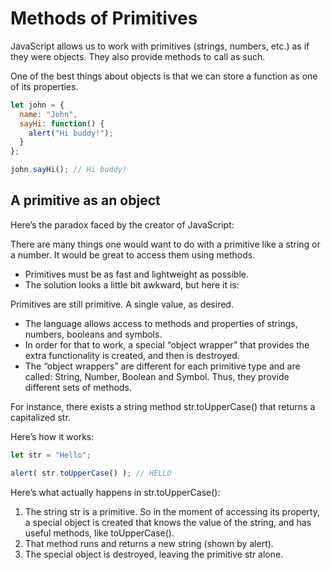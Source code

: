 # Methods of Primitives

JavaScript allows us to work with primitives (strings, numbers, etc.) as if they were objects. They also provide methods to call as such.

One of the best things about objects is that we can store a function as one of its properties.
```js
let john = {
  name: "John",
  sayHi: function() {
    alert("Hi buddy!");
  }
};

john.sayHi(); // Hi buddy!
```

## A primitive as an object
Here’s the paradox faced by the creator of JavaScript:

There are many things one would want to do with a primitive like a string or a number. It would be great to access them using methods.
- Primitives must be as fast and lightweight as possible.
- The solution looks a little bit awkward, but here it is:

Primitives are still primitive. A single value, as desired.
- The language allows access to methods and properties of strings, numbers, booleans and symbols.
- In order for that to work, a special “object wrapper” that provides the extra functionality is created, and then is destroyed.
- The “object wrappers” are different for each primitive type and are called: String, Number, Boolean and Symbol. Thus, they provide different sets of methods.

For instance, there exists a string method str.toUpperCase() that returns a capitalized str.

Here’s how it works:
```js
let str = "Hello";

alert( str.toUpperCase() ); // HELLO
```
Here’s what actually happens in str.toUpperCase():

1. The string str is a primitive. So in the moment of accessing its property, a special object is created that knows the value of the string, and has useful methods, like toUpperCase().
2. That method runs and returns a new string (shown by alert).
3. The special object is destroyed, leaving the primitive str alone.
